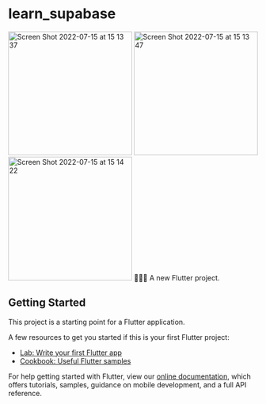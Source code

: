 # learn_supabase

<img width="250" alt="Screen Shot 2022-07-15 at 15 13 37" src="https://user-images.githubusercontent.com/43464944/179182360-4f9c98ed-3718-4f79-873e-a61c26f5209c.png"> <img width="250" alt="Screen Shot 2022-07-15 at 15 13 47" src="https://user-images.githubusercontent.com/43464944/179182381-f6774734-7626-44dc-b64f-961f05398b9b.png"> <img width="250" alt="Screen Shot 2022-07-15 at 15 14 22" src="https://user-images.githubusercontent.com/43464944/179182388-160adc28-5cd2-4c7e-9f78-4db4cefd1fd5.png">
🌱🌱🌱
A new Flutter project.

## Getting Started

This project is a starting point for a Flutter application.

A few resources to get you started if this is your first Flutter project:

- [Lab: Write your first Flutter app](https://flutter.dev/docs/get-started/codelab)
- [Cookbook: Useful Flutter samples](https://flutter.dev/docs/cookbook)

For help getting started with Flutter, view our
[online documentation](https://flutter.dev/docs), which offers tutorials,
samples, guidance on mobile development, and a full API reference.
